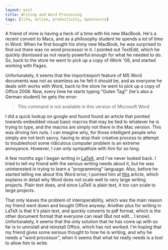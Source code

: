 ```yaml
--- 
layout: post
title: Writing and Word Processing
tags: [life, online, productivity, opensource]
---
```


A friend of mine is having a heck of a time with his new MacBook. He's a recent convert to Macs, and as a philosophy student he spends a _lot_ of time in Word. When he first bought his shiny new MacBook, he was surprised to find out there was no word processor in it. I pointed out TextEdit, which he quickly dismissed as not nearly powerful enough for what he needed to do. So, back to the store he went to pick up a copy of iWork '08, and started working with Pages.

Unfortunately, it seems that the import/export feature of MS Word documents was not as seamless as he felt it should be, and as everyone he deals with works with Word, back to the store he went to pick up a copy of Office 2008.  Now, every time he starts typing "Guten Tag!" (he's also a German student) he gets the error:

> This command is not available in this version of Microsoft Word

I did a quick lookup on google and found found an article that pointed towards embedded visual basic macros that may be tied to whatever he is trying to type, and the macros are simply not there in the Mac version. This was driving him nuts. I can imagine why, for those intelligent people who simply are not tech savvy, having to stop their creative process to attempt to troubleshoot some ridiculous computer problem is an extreme annoyance. However, I can only sympathize with him for so long.
  
A few months ago I began writing in [LaTeX][1], and I've never looked back. I tried to tell my friend with the serious writing needs about it, but he was uninterested in trying to learn a "programming" language. Also, before he started telling me about this Word error, I pointed him at [this][2] article, which explains in detail why Word does not scale well to very large writing projects. Plain text does, and since LaTeX is plain text, it too can scale to large projects.
  
That only leaves the problem of interoperability, which was the main reason my friend went down and bought Office anyway. Another plus for writing in LaTeX is that it's plain text, and quickly converts to pdf format, which is the other document format that everyone can read (But not edit... I know).  Unfortunately, it seems that the only solution that he has come up with so far is to uninstall and reinstall Office, which has not worked. I'm hoping that my friend gives some serious thought to how he is writing, and why he needs a "word processor", when it seems that what he really needs is a tool to allow him to write.


[1]: http://www.latex-project.org/
[2]: http://fluff.info/terrible/
